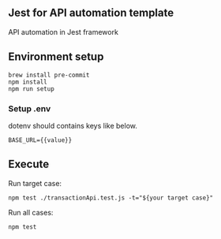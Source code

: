 ## Jest for API automation template
API automation in Jest framework

## Environment setup
```
brew install pre-commit
npm install
npm run setup
```

### Setup .env
dotenv should contains keys like below.
```
BASE_URL={{value}}
```

## Execute
Run target case:
```
npm test ./transactionApi.test.js -t="${your target case}"
```
Run all cases:
```
npm test
```
